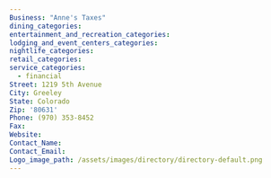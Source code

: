 ```yaml
---
Business: "Anne's Taxes"
dining_categories:
entertainment_and_recreation_categories:
lodging_and_event_centers_categories:
nightlife_categories:
retail_categories:
service_categories:
  - financial
Street: 1219 5th Avenue
City: Greeley
State: Colorado
Zip: '80631'
Phone: (970) 353-8452
Fax:
Website:
Contact_Name:
Contact_Email: 
Logo_image_path: /assets/images/directory/directory-default.png
---
```



